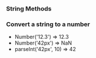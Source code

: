 ### String Methods


### Convert a string to a number
- Number('12.3') => 12.3
- Number('42px') => NaN
- parseInt('42px', 10) => 42
